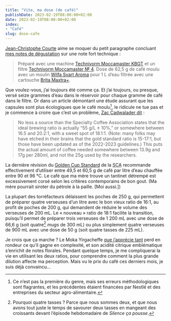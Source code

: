 ```yaml
---
title: "Vite, ma dose (de café)"
publishDate: 2023-02-19T08:00:00+02:00
date: 2023-02-19T08:00:00+02:00
index:
- "Café"
slug: dose-cafe
---
```


[Jean-Christophe Courte][1] aime se moquer du petit paragraphe concluant [mes notes de dégustation][2] sur une note fort technique : 

> Préparé avec une machine [Technivorm Moccamaster KBGT](https://amzn.to/3oKQ0KJ) et un filtre [Technivorm Moccamaster № 4](https://amzn.to/3mamexu). Dose de 62,5 g de café moulu avec un moulin [Wilfa Svart Aroma](https://amzn.to/38zVkdx) pour 1 L d’eau filtrée avec une cartouche [Brita Maxtra+](https://amzn.to/2WariXS).

Que voulez-vous, j’ai toujours été comme ça. Et j’ai toujours, ou presque, versé seize grammes d’eau dans le réservoir pour chaque gramme de café dans le filtre. Or dans un article démontant une étude assurant que les capsules sont plus écologiques que le café moulu[^1], le ridicule ne tue pas et je commence à croire que c’est un problème, [Zac Cadwalader dit](https://sprudge.com/the-pods-must-be-crazy-why-the-coffee-pod-carbon-impact-story-you-just-read-is-wrong-197695.html "« The Pods Must Be Crazy: Why The Coffee Pod Carbon Impact Story You Just Read Is Wrong » (*Sprudge*)") : 

> No less a source than the Specialty Coffee Association states that the ideal brewing ratio is actually “55 g/L ± 10%,” or somewhere between 16.5 and 20.2:1, with a sweet spot of 18.1:1. (Note: many folks may have etched in their brains that the gold standard ratio is 15-17:1, but those have been updated as of the 2022-2023 guidelines.) This puts the actual amount of coffee needed somewhere between 13.9g and 17g per 280ml, and not the 25g used by the researchers.

La dernière révision du [Golden Cup Standard][3] de la <abbr title="Specialty Coffee Association">SCA</abbr> recommande effectivement d’utiliser entre 49,5 et 60,5 g de café par litre d’eau chauffée entre 90 et 96 °C. Le café que ma mère trouve un tantinet détrempé est excessivement corsé selon les critères contemporains de bon gout. (Ma mère pourrait siroter du pétrole à la paille. [Moi aussi.]) 

La plupart des torréfacteurs délaissent les poches de 250 g, qui permettent de préparer quatre verseuses d’un litre avec le bon vieux ratio de 16:1, au profit de poches de 200 g, qui demandent de réduire le volume des verseuses de 200 mL. Le « nouveau » ratio de 18:1 facilite la transition, puisqu’il permet de préparer trois verseuses de 1 200 mL avec une dose de 66,6 g (soit quatre[^2] *mugs* de 300 mL) ou plus simplement quatre verseuses de 900 mL avec une dose de 50 g (soit quatre tasses de 225 mL).

Je crois que ça marche ? Le Moka Yirgacheffe [que j’apprécie tant][4] perd en rondeur ce qu’il gagne en complexité, et son acidité citrique emblématique s’enrichit de notes florales. Pendant quelque temps, je me compliquerai la vie en utilisant les deux ratios, pour comprendre comment la plus grande dilution affecte ma perception. Mais vu le prix du café ces derniers mois, je suis déjà convaincu…

[^1]: Ce n’est pas la première du genre, mais ses erreurs méthodologiques sont flagrantes, et les précédentes étaient financées par Nestlé et des entreprises du secteur agro-alimentaire.
[^2]: Pourquoi quatre tasses ? Parce que nous sommes deux, et que nous avons tout juste le temps de savourer deux tasses en mangeant des croissants devant l’épisode hebdomadaire de *Silence ça pousse*. 

[1]: https://urbanbike.com/ "Lire Urbanbike, le blog de Jean-Christophe Courte"
[2]: https://mk.zinzolin.fr/ "La liste de mes notes de dégustation"
[3]: https://sca.coffee/research/coffee-standards "Coffee Standards — Specialty Coffee Association"
[4]: https://www.maxicoffee.com/cafe-grains-ethiopie-moka-yirgacheffe-250g-cafes-lugat-p-6643.html "250 g café en grains Yirgacheffe Ethiopie - Cafés Lugat"